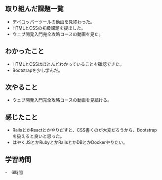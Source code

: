 ## 取り組んだ課題一覧
- デベロッパーツールの動画を見終わった。
- HTMLとCSSの初級課題を提出した。
- ウェブ開発入門完全攻略コースの動画を見た。

## わかったこと
- HTMLとCSSはほとんどわかっていることを確認できた。
- Bootstrapを少し学んだ。

## 次やること
- ウェブ開発入門完全攻略コースの動画を見続ける。

## 感じたこと
- RailsとかReactとかやりだすと、CSS書くのが大変だろうから、Bootstrapを扱えると良いと思った。
- はやくJSとかRubyとかRailsとかDBとかDockerやりたい。

## 学習時間
-　6時間
